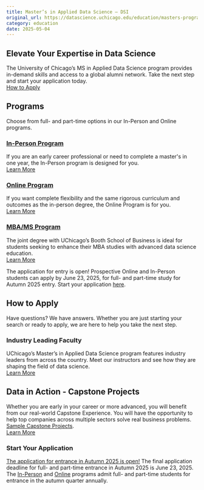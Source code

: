 ```yaml
---
title: Master’s in Applied Data Science – DSI
original_url: https://datascience.uchicago.edu/education/masters-programs/ms-in-applied-data-science
category: education
date: 2025-05-04
---
```


## Elevate Your Expertise in Data Science

The University of Chicago’s MS in Applied Data Science program provides in-demand skills and access to a global alumni network. Take the next step and start your application today.  
[How to Apply](https://datascience.uchicago.edu/how-to-apply/)

## Programs

Choose from full- and part-time options in our In-Person and Online programs.

### [In-Person Program](https://datascience.uchicago.edu/education/masters-programs/ms-in-applied-data-science/in-person-program/)

If you are an early career professional or need to complete a master's in one year, the In-Person program is designed for you.  
[Learn More](https://datascience.uchicago.edu/education/masters-programs/ms-in-applied-data-science/in-person-program/)

### [Online Program](https://datascience.uchicago.edu/education/masters-programs/ms-in-applied-data-science/online-program/%20)

If you want complete flexibility and the same rigorous curriculum and outcomes as the in-person degree, the Online Program is for you.  
[Learn More](https://datascience.uchicago.edu/education/masters-programs/ms-in-applied-data-science/online-program/%20)

### [MBA/MS Program](https://www.chicagobooth.edu/mba/joint-degree/mba-ms-applied-data-science?sc_lang=en)

The joint degree with UChicago’s Booth School of Business is ideal for students seeking to enhance their MBA studies with advanced data science education.  
[Learn More](https://www.chicagobooth.edu/mba/joint-degree/mba-ms-applied-data-science?sc_lang=en)

The application for entry is open! Prospective Online and In-Person students can apply by June 23, 2025, for full- and part-time study for Autumn 2025 entry. Start your application [here](https://apply-psd.uchicago.edu/apply/).

## How to Apply

Have questions? We have answers. Whether you are just starting your search or ready to apply, we are here to help you take the next step.

### Industry Leading Faculty

UChicago’s Master’s in Applied Data Science program features industry leaders from across the country. Meet our instructors and see how they are shaping the field of data science.  
[Learn More](https://datascience.uchicago.edu/about-us/)

## Data in Action - Capstone Projects

Whether you are early in your career or more advanced, you will benefit from our real-world Capstone Experience. You will have the opportunity to help top companies across multiple sectors solve real business problems. [Sample Capstone Projects](https://datascience.uchicago.edu/capstone-projects/).  
[Learn More](https://datascience.uchicago.edu/capstone-projects/)

### Start Your Application

[The application for entrance in Autumn 2025 is open!](https://apply-psd.uchicago.edu/apply/) The final application deadline for full- and part-time entrance in Autumn 2025 is June 23, 2025.  
The [In-Person](https://datascience.uchicago.edu/education/masters-programs/ms-in-applied-data-science/in-person-program/) and [Online](https://datascience.uchicago.edu/education/masters-programs/ms-in-applied-data-science/online-program/) programs admit full- and part-time students for entrance in the autumn quarter annually.